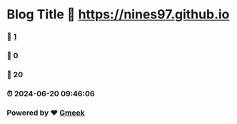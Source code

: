 # Blog Title :link: https://nines97.github.io 
### :page_facing_up: [1](https://nines97.github.io/tag.html) 
### :speech_balloon: 0 
### :hibiscus: 20 
### :alarm_clock: 2024-06-20 09:46:06 
### Powered by :heart: [Gmeek](https://github.com/Meekdai/Gmeek)
